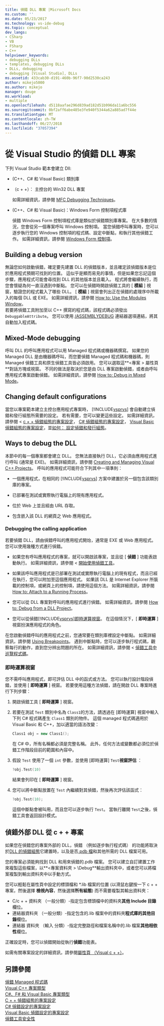 ```yaml
---
title: 偵錯 DLL 專案 |Microsoft Docs
ms.custom: ''
ms.date: 05/23/2017
ms.technology: vs-ide-debug
ms.topic: conceptual
dev_langs:
- CSharp
- VB
- FSharp
- C++
helpviewer_keywords:
- debugging DLLs
- templates, debugging DLLs
- DLLs, debugging
- debugging [Visual Studio], DLLs
ms.assetid: 433cab30-d191-460b-96f7-90d2530ca243
author: mikejo5000
ms.author: mikejo
manager: douge
ms.workload:
- multiple
ms.openlocfilehash: d5118aafae296d839ad182d51b996da11a6bc556
ms.sourcegitcommit: 0bf2aff6abe485e3fe940f5344a62a885ad7f44e
ms.translationtype: MT
ms.contentlocale: zh-TW
ms.lasthandoff: 06/27/2018
ms.locfileid: "37057394"
---
```

# <a name="debugging-dll-projects-from-visual-studio"></a>從 Visual Studio 的偵錯 DLL 專案
下列 Visual Studio 範本會建立 Dll:  
  
-   (C++、C# 和 Visual Basic) 類別庫   

-   （c + +）： 主控台的 Win32 DLL 專案
  
     如需詳細資訊，請參閱 [MFC Debugging Techniques](../debugger/mfc-debugging-techniques.md)。

-   (C++、C# 和 Visual Basic)：Windows Form 控制項程式庫
  
     偵錯 Windows Form 控制項程式庫是類似於偵錯類別庫專案。 在大多數的情況，您會從另一個專案呼叫 Windows 控制項。 當您偵錯呼叫專案時，您可以逐步執行您的 Windows 控制項的程式碼、設定中斷點，和執行其他偵錯工作。 如需詳細資訊，請參閱 [Windows Form 控制項](/dotnet/framework/winforms/controls/index)。  

  
##  <a name="vxtskdebuggingdllprojectsbuildingadebugversion"></a> Building a debug version  
 無論您如何啟動偵錯，確定要先建置 DLL 的偵錯版本，並且確定該偵錯版本是位於應用程式預期可找到的位置。 這似乎是顯而易見的事情，但是如果您忘記這個步驟，應用程式可能會尋找到 DLL 的其他版本並且載入。 程式將會繼續執行，而您會懷疑為何一直沒遇到中斷點。 您可以在偵錯時開啟偵錯工具的 [ **模組** ] 視窗，驗證您的程式載入了哪些 DLL。 [ **模組** ] 視窗會列出正在偵錯的處理序中所載入的每個 DLL 或 EXE。 如需詳細資訊，請參閱 [How to: Use the Modules Window](../debugger/how-to-use-the-modules-window.md)。  
 若要將偵錯工具附加至以 C++ 撰寫的程式碼，該程式碼必須發出 `DebuggableAttribute`。 您可以使用 [/ASSEMBLYDEBUG](/cpp/build/reference/assemblydebug-add-debuggableattribute) 連結器選項連結，將其自動加入程式碼。  
  
##  <a name="vxtskdebuggingdllprojectsmixedmodedebugging"></a> Mixed-Mode debugging  
 呼叫 DLL 的呼叫應用程式可以用 Managed 程式碼或機器碼撰寫。 如果您的 Managed DLL 是由機器碼呼叫，而您要偵錯 Managed 程式碼和機器碼，則 Managed 偵錯工具和原生偵錯工具皆必須啟用。 您可以選取這**\<專案 > 屬性頁**對話方塊或視窗。 不同的做法是取決於您是由 DLL 專案啟動偵錯，或者由呼叫應用程式專案啟動偵錯。 如需詳細資訊，請參閱 [How to: Debug in Mixed Mode](../debugger/how-to-debug-in-mixed-mode.md)。  
  
##  <a name="vxtskdebuggingdllprojectschangingdefaultconfigurations"></a> Changing default configurations  
 當您以專案範本建立主控台應用程式專案時， [!INCLUDE[vsprvs](../code-quality/includes/vsprvs_md.md)] 會自動建立偵錯和發行組態所需要的設定。 若有需要，您可以變更這些設定。 如需詳細資訊，請參閱 < [c + + 偵錯組態的專案設定](../debugger/project-settings-for-a-cpp-debug-configuration.md)， [C# 偵錯組態的專案設定](../debugger/project-settings-for-csharp-debug-configurations.md)， [Visual Basic 偵錯組態的專案設定](../debugger/project-settings-for-a-visual-basic-debug-configuration.md)，並[如何： 設定偵錯和發行組態](../debugger/how-to-set-debug-and-release-configurations.md)。  
  
##  <a name="vxtskdebuggingdllprojectswaystodebugthedll"></a> Ways to debug the DLL  
 本節中的每一個專案都會建立 DLL。 您無法直接執行 DLL，它必須由應用程式進行呼叫 (通常是 EXE)。 如需詳細資訊，請參閱 [Creating and Managing Visual C++ Projects](/cpp/ide/creating-and-managing-visual-cpp-projects)。 呼叫的應用程式可能符合下列其中一項準則：  
  
-   一個應用程式，在相同的 [!INCLUDE[vsprvs](../code-quality/includes/vsprvs_md.md)] 方案中建置於另一個包含該類別庫的專案。  
  
-   已部署在測試或實際執行電腦上的現有應用程式。  
  
-   位於 Web 上並且經由 URL 存取。  
  
-   包含嵌入該 DLL 的網頁之 Web 應用程式。  
  
###  <a name="vxtskdebuggingdllprojectsthecallingapplication"></a> Debugging the calling application  
若要偵錯 DLL，請由偵錯呼叫的應用程式開炲，通常是 EXE 或 Web 應用程式。 您可以使用幾種方式進行偵錯。  
  
-   如果您有呼叫應用程式的專案，就可以開啟該專案，並且從 [ **偵錯** ] 功能表啟動執行。 如需詳細資訊，請參閱 <<c0> [ 開始使用偵錯工具](../debugger/getting-started-with-the-debugger.md)。  
  
-   如果該呼叫應用程式是已部署在測試或實際執行電腦上的現有程式，而且已經在執行，您可以附加至這個應用程式。 如果該 DLL 是 Internet Explorer 所裝載的控制項，或網頁上的控制項，請使用這個方法。 如需詳細資訊，請參閱 [How to: Attach to a Running Process](../debugger/attach-to-running-processes-with-the-visual-studio-debugger.md)。  
  
-   您可以從 DLL 專案對呼叫的應用程式進行偵錯。 如需詳細資訊，請參閱 [How to: Debug from a DLL Project](../debugger/how-to-debug-from-a-dll-project.md)。  
  
-   您可以從偵錯[!INCLUDE[vsprvs](../code-quality/includes/vsprvs_md.md)][即時運算視窗](#vxtskdebuggingdllprojectstheimmediatewindow)。 在這個情況下，[ **即時運算** ] 視窗扮演應用程式的角色。  
  
在您啟動偵錯呼叫的應用程式之前，您通常要在類別庫裡設定中斷點。 如需詳細資訊，請參閱 [Using Breakpoints](../debugger/using-breakpoints.md)。 遇到中斷點時，您可以逐步執行程式碼，觀察每行的動作，直到您分辨出問題的所在。 如需詳細資訊，請參閱 <<c0> [ 偵錯工具中巡覽程式碼](../debugger/navigating-through-code-with-the-debugger.md)。
  
###  <a name="vxtskdebuggingdllprojectstheimmediatewindow"></a> 即時運算視窗  
 您不需呼叫應用程式，即可評估 DLL 中的函式或方法。 您可以執行設計階段偵錯，並使用 [ **即時運算** ] 視窗。 若要使用這種方法偵錯，請在開啟 DLL 專案時進行下列步驟：  
  
1.  開啟偵錯工具 [ **即時運算** ] 視窗。  
  
2.  若要在測試 `Test` 類別中名為 `Class1`的方法，請透過在 [即時運算] 視窗中輸入下列 C# 程式碼產生 `Class1` 類別的物件。 這個 managed 程式碼適用於 Visual Basic 和 C++，加以適當的語法改變：  
  
    ```cpp
    Class1 obj = new Class1();  
    ```  
  
     在 C# 中，所有名稱都必須是完整名稱。 此外，任何方法或變數都必須位於偵錯工作階段目前的範圍和內容中。  
  
3.  假設 `Test` 使用了一個 `int` 參數，並使用 [即時運算] `Test`**視窗評估** ：  
  
    ```cpp
    ?obj.Test(10)  
    ```  
  
     結果會列印在 [ **即時運算** ] 視窗。  
  
4.  您可以將中斷點放置在 `Test` 內繼續對其偵錯，然後再次評估該函式：  
  
    ```cpp
    ?obj.Test(10);  
    ```  
  
     這個中斷點會被叫用，而且您可以逐步執行 `Test`。 當執行離開 `Test`之後，偵錯工具會返回設計模式。

## <a name="vxtskdebuggingdllprojectsexternal"></a> 偵錯外部 DLL 從 c + + 專案

如果您在偵錯您的專案外部的 DLL，偵錯 （例如逐步執行程式碼） 的功能將取決於[DLL 的偵錯組態](#vxtskdebuggingdllprojectsbuildingadebugversion)它建置時，以及是否[.pdb 檔](../debugger/specify-symbol-dot-pdb-and-source-files-in-the-visual-studio-debugger.md)和其他所需的 DLL 檔案可用。

您的專案必須能夠找到 DLL 和用來偵錯的.pdb 檔案。 您可以建立自訂建置工作來複製這些檔案，以**\<專案資料夾 > \Debug**輸出資料夾中，或者您可以將檔案複製到輸出資料夾中以手動方式。

您可以輕鬆在屬性頁中設定的標頭檔和 *.lib 檔案的位置 (以滑鼠右鍵按一下 c + + 專案，然後選擇 **檢視內容**，然後選擇**所有組態**) 而不需要複製其輸出資料夾：

- C/c + + 資料夾 （一般分類）-指定包含標頭檔中的資料夾**其他 Include 目錄**欄位。
- 連結器資料夾 （一般分類）-指定包含的.lib 檔案中的資料夾**程式庫的其他目錄**欄位。 
- 連結器 資料夾 （輸入 分類）-指定完整路徑和檔案名稱中的.lib 檔案**其他相依性**欄位。

正確設定時，您可以偵錯開始從執行**偵錯**功能表。

如需有關專案設定的詳細資訊，請參閱[屬性頁 （Visual c + +）](/cpp/ide/property-pages-visual-cpp)。
  
## <a name="see-also"></a>另請參閱  
 [偵錯 Managed 程式碼](../debugger/debugging-managed-code.md)   
 [Visual C++ 專案類型](../debugger/debugging-preparation-visual-cpp-project-types.md)   
 [C#、F# 和 Visual Basic 專案類型](../debugger/debugging-preparation-csharp-f-hash-and-visual-basic-project-types.md)   
 [C + + 偵錯組態的專案設定](../debugger/project-settings-for-a-cpp-debug-configuration.md)   
 [C# 偵錯設定的專案設定](../debugger/project-settings-for-csharp-debug-configurations.md)   
 [Visual Basic 偵錯設定的專案設定](../debugger/project-settings-for-a-visual-basic-debug-configuration.md)   
 [偵錯工具安全性](../debugger/debugger-security.md)
